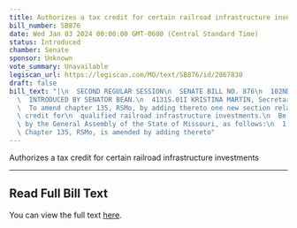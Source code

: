 ```yaml
---
title: Authorizes a tax credit for certain railroad infrastructure investments
bill_number: SB876
date: Wed Jan 03 2024 00:00:00 GMT-0600 (Central Standard Time)
status: Introduced
chamber: Senate
sponsor: Unknown
vote_summary: Unavailable
legiscan_url: https://legiscan.com/MO/text/SB876/id/2867830
draft: false
bill_text: "|\n  SECOND REGULAR SESSION\n  SENATE BILL NO. 876\n  102ND GENERA L ASSEMBLY\n\
  \  INTRODUCED BY SENATOR BEAN.\n  4131S.01I KRISTINA MARTIN, Secretary\n  AN ACT\n\
  \  To amend chapter 135, RSMo, by adding thereto one new section relating to a tax\
  \ credit for\n  qualified railroad infrastructure investments.\n  Be it enacted\
  \ by the General Assembly of the State of Missouri, as follows:\n  1 Section A.\
  \ Chapter 135, RSMo, is amended by adding thereto"
---
```

Authorizes a tax credit for certain railroad infrastructure investments

---

## Read Full Bill Text

You can view the full text [here](https://legiscan.com/MO/text/SB876/id/2867830).
